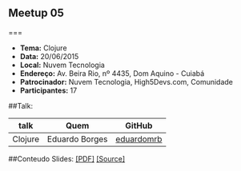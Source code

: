 ## Meetup 05
===
* **Tema:** Clojure
* **Data:** 20/06/2015
* **Local:** Nuvem Tecnologia
* **Endereço:** Av. Beira Rio, nº 4435, Dom Aquino - Cuiabá
* **Patrocinador:** Nuvem Tecnologia, High5Devs.com, Comunidade
* **Participantes:** 17

##Talk:

| talk           | Quem          | GitHub
|----------------|---------------|---------------
| Clojure | Eduardo Borges | [eduardomrb](https://github.com/eduardomrb)


##Conteudo
Slides: [[PDF]](https://github.com/EduardoMRB/devmt-clojure-meetup/raw/master/presentation.pdf) [[Source]](https://github.com/EduardoMRB/devmt-clojure-meetup)
